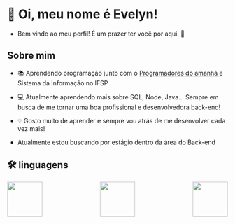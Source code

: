 # :wave: Oi, meu nome é Evelyn! 
- Bem vindo ao meu perfil! É um prazer ter você por aqui. :slightly_smiling_face:	

## Sobre mim 
- :books: Aprendendo programação junto com o [Programadores do amanhã ](https://programadoresdoamanha.org.br/pt) e Sistema da Informação no IFSP
- :computer: Atualmente aprendendo mais sobre SQL, Node, Java... Sempre em busca de me tornar uma boa profissional e desenvolvedora back-end!
- :bulb: Gosto muito de aprender e sempre vou atrás de me desenvolver cada vez mais! 

- Atualmente estou buscando por estágio dentro da área do Back-end

## :hammer_and_wrench: linguagens
<div style='display:flex; justify-content:space-between;'>
<img width='80cm' src="https://cdn.jsdelivr.net/gh/devicons/devicon@latest/icons/html5/html5-original.svg" />
<img width='80cm' src="https://cdn.jsdelivr.net/gh/devicons/devicon@latest/icons/css3/css3-original.svg" />
<img width= '80cm' src="https://cdn.jsdelivr.net/gh/devicons/devicon@latest/icons/javascript/javascript-original.svg" />
</div>

